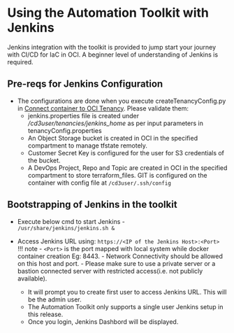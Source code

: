 # Using the Automation Toolkit with Jenkins

Jenkins integration with the toolkit is provided to jump start your journey with CI/CD for IaC in OCI. A beginner level of understanding of Jenkins is required.

## **Pre-reqs for Jenkins Configuration**
* The configurations are done when you execute createTenancyConfig.py in [Connect container to OCI Tenancy](connect-container-to-oci-tenancy.md). Please validate them:
  - jenkins.properties file is created under _/cd3user/tenancies/jenkins\_home_  as per input parameters in tenancyConfig.properties<br>
  - An Object Storage bucket is created in OCI in the specified compartment to manage tfstate remotely. <br>
  - Customer Secret Key is configured for the user for S3 credentials of the bucket. <br>
  - A DevOps Project, Repo and Topic are created in OCI in the specified compartment to store terraform_files. GIT is configured on the container with config file at ```/cd3user/.ssh/config``` <br>


## **Bootstrapping of Jenkins in the toolkit**

* Execute below cmd to start Jenkins - <br>
```/usr/share/jenkins/jenkins.sh &```

* Access Jenkins URL using: ```https://<IP of the Jenkins Host>:<Port>``` 
  <br>
!!! note
      - ```<Port>``` is the port mapped with local system while docker container creation Eg: 8443.
      -  Network Connectivity should be allowed on this host and port.
      -  Please make sure to use a private server or a bastion connected server with restricted access(i.e. not publicly available).

  - It will prompt you to create first user to access Jenkins URL. This will be the admin user.
  - The Automation Toolkit only supports a single user Jenkins setup in this release.
  - Once you login, Jenkins Dashbord will be displayed.
